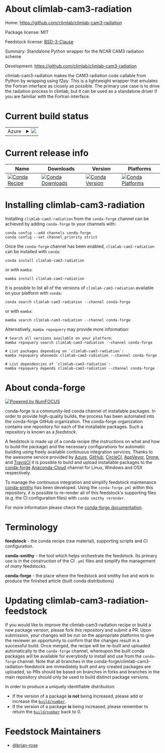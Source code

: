 About climlab-cam3-radiation
============================

Home: https://github.com/climlab/climlab-cam3-radiation

Package license: MIT

Feedstock license: [BSD-3-Clause](https://github.com/conda-forge/climlab-cam3-radiation-feedstock/blob/main/LICENSE.txt)

Summary: Standalone Python wrapper for the NCAR CAM3 radiation scheme

Development: https://github.com/climlab/climlab-cam3-radiation

climlab-cam3-radiation makes the CAM3 radiation code callable
from Python by wrapping using f2py. This is a lightweight wrapper that
emulates the Fortran interface as closely as possible. The primary use case
is to drive the radiation process in climlab, but it can be used as
a standalone driver if you are familiar with the Fortran interface.


Current build status
====================


<table>
    
  <tr>
    <td>Azure</td>
    <td>
      <details>
        <summary>
          <a href="https://dev.azure.com/conda-forge/feedstock-builds/_build/latest?definitionId=16255&branchName=main">
            <img src="https://dev.azure.com/conda-forge/feedstock-builds/_apis/build/status/climlab-cam3-radiation-feedstock?branchName=main">
          </a>
        </summary>
        <table>
          <thead><tr><th>Variant</th><th>Status</th></tr></thead>
          <tbody><tr>
              <td>linux_64_numpy1.19python3.7.____cpython</td>
              <td>
                <a href="https://dev.azure.com/conda-forge/feedstock-builds/_build/latest?definitionId=16255&branchName=main">
                  <img src="https://dev.azure.com/conda-forge/feedstock-builds/_apis/build/status/climlab-cam3-radiation-feedstock?branchName=main&jobName=linux&configuration=linux_64_numpy1.19python3.7.____cpython" alt="variant">
                </a>
              </td>
            </tr><tr>
              <td>linux_64_numpy1.19python3.8.____cpython</td>
              <td>
                <a href="https://dev.azure.com/conda-forge/feedstock-builds/_build/latest?definitionId=16255&branchName=main">
                  <img src="https://dev.azure.com/conda-forge/feedstock-builds/_apis/build/status/climlab-cam3-radiation-feedstock?branchName=main&jobName=linux&configuration=linux_64_numpy1.19python3.8.____cpython" alt="variant">
                </a>
              </td>
            </tr><tr>
              <td>linux_64_numpy1.19python3.9.____cpython</td>
              <td>
                <a href="https://dev.azure.com/conda-forge/feedstock-builds/_build/latest?definitionId=16255&branchName=main">
                  <img src="https://dev.azure.com/conda-forge/feedstock-builds/_apis/build/status/climlab-cam3-radiation-feedstock?branchName=main&jobName=linux&configuration=linux_64_numpy1.19python3.9.____cpython" alt="variant">
                </a>
              </td>
            </tr><tr>
              <td>linux_64_numpy1.21python3.10.____cpython</td>
              <td>
                <a href="https://dev.azure.com/conda-forge/feedstock-builds/_build/latest?definitionId=16255&branchName=main">
                  <img src="https://dev.azure.com/conda-forge/feedstock-builds/_apis/build/status/climlab-cam3-radiation-feedstock?branchName=main&jobName=linux&configuration=linux_64_numpy1.21python3.10.____cpython" alt="variant">
                </a>
              </td>
            </tr><tr>
              <td>osx_64_numpy1.19python3.7.____cpython</td>
              <td>
                <a href="https://dev.azure.com/conda-forge/feedstock-builds/_build/latest?definitionId=16255&branchName=main">
                  <img src="https://dev.azure.com/conda-forge/feedstock-builds/_apis/build/status/climlab-cam3-radiation-feedstock?branchName=main&jobName=osx&configuration=osx_64_numpy1.19python3.7.____cpython" alt="variant">
                </a>
              </td>
            </tr><tr>
              <td>osx_64_numpy1.19python3.8.____cpython</td>
              <td>
                <a href="https://dev.azure.com/conda-forge/feedstock-builds/_build/latest?definitionId=16255&branchName=main">
                  <img src="https://dev.azure.com/conda-forge/feedstock-builds/_apis/build/status/climlab-cam3-radiation-feedstock?branchName=main&jobName=osx&configuration=osx_64_numpy1.19python3.8.____cpython" alt="variant">
                </a>
              </td>
            </tr><tr>
              <td>osx_64_numpy1.19python3.9.____cpython</td>
              <td>
                <a href="https://dev.azure.com/conda-forge/feedstock-builds/_build/latest?definitionId=16255&branchName=main">
                  <img src="https://dev.azure.com/conda-forge/feedstock-builds/_apis/build/status/climlab-cam3-radiation-feedstock?branchName=main&jobName=osx&configuration=osx_64_numpy1.19python3.9.____cpython" alt="variant">
                </a>
              </td>
            </tr><tr>
              <td>osx_64_numpy1.21python3.10.____cpython</td>
              <td>
                <a href="https://dev.azure.com/conda-forge/feedstock-builds/_build/latest?definitionId=16255&branchName=main">
                  <img src="https://dev.azure.com/conda-forge/feedstock-builds/_apis/build/status/climlab-cam3-radiation-feedstock?branchName=main&jobName=osx&configuration=osx_64_numpy1.21python3.10.____cpython" alt="variant">
                </a>
              </td>
            </tr><tr>
              <td>osx_arm64_numpy1.19python3.8.____cpython</td>
              <td>
                <a href="https://dev.azure.com/conda-forge/feedstock-builds/_build/latest?definitionId=16255&branchName=main">
                  <img src="https://dev.azure.com/conda-forge/feedstock-builds/_apis/build/status/climlab-cam3-radiation-feedstock?branchName=main&jobName=osx&configuration=osx_arm64_numpy1.19python3.8.____cpython" alt="variant">
                </a>
              </td>
            </tr><tr>
              <td>osx_arm64_numpy1.19python3.9.____cpython</td>
              <td>
                <a href="https://dev.azure.com/conda-forge/feedstock-builds/_build/latest?definitionId=16255&branchName=main">
                  <img src="https://dev.azure.com/conda-forge/feedstock-builds/_apis/build/status/climlab-cam3-radiation-feedstock?branchName=main&jobName=osx&configuration=osx_arm64_numpy1.19python3.9.____cpython" alt="variant">
                </a>
              </td>
            </tr><tr>
              <td>osx_arm64_numpy1.21python3.10.____cpython</td>
              <td>
                <a href="https://dev.azure.com/conda-forge/feedstock-builds/_build/latest?definitionId=16255&branchName=main">
                  <img src="https://dev.azure.com/conda-forge/feedstock-builds/_apis/build/status/climlab-cam3-radiation-feedstock?branchName=main&jobName=osx&configuration=osx_arm64_numpy1.21python3.10.____cpython" alt="variant">
                </a>
              </td>
            </tr><tr>
              <td>win_64_numpy1.19python3.7.____cpython</td>
              <td>
                <a href="https://dev.azure.com/conda-forge/feedstock-builds/_build/latest?definitionId=16255&branchName=main">
                  <img src="https://dev.azure.com/conda-forge/feedstock-builds/_apis/build/status/climlab-cam3-radiation-feedstock?branchName=main&jobName=win&configuration=win_64_numpy1.19python3.7.____cpython" alt="variant">
                </a>
              </td>
            </tr><tr>
              <td>win_64_numpy1.19python3.8.____cpython</td>
              <td>
                <a href="https://dev.azure.com/conda-forge/feedstock-builds/_build/latest?definitionId=16255&branchName=main">
                  <img src="https://dev.azure.com/conda-forge/feedstock-builds/_apis/build/status/climlab-cam3-radiation-feedstock?branchName=main&jobName=win&configuration=win_64_numpy1.19python3.8.____cpython" alt="variant">
                </a>
              </td>
            </tr><tr>
              <td>win_64_numpy1.19python3.9.____cpython</td>
              <td>
                <a href="https://dev.azure.com/conda-forge/feedstock-builds/_build/latest?definitionId=16255&branchName=main">
                  <img src="https://dev.azure.com/conda-forge/feedstock-builds/_apis/build/status/climlab-cam3-radiation-feedstock?branchName=main&jobName=win&configuration=win_64_numpy1.19python3.9.____cpython" alt="variant">
                </a>
              </td>
            </tr><tr>
              <td>win_64_numpy1.21python3.10.____cpython</td>
              <td>
                <a href="https://dev.azure.com/conda-forge/feedstock-builds/_build/latest?definitionId=16255&branchName=main">
                  <img src="https://dev.azure.com/conda-forge/feedstock-builds/_apis/build/status/climlab-cam3-radiation-feedstock?branchName=main&jobName=win&configuration=win_64_numpy1.21python3.10.____cpython" alt="variant">
                </a>
              </td>
            </tr>
          </tbody>
        </table>
      </details>
    </td>
  </tr>
</table>

Current release info
====================

| Name | Downloads | Version | Platforms |
| --- | --- | --- | --- |
| [![Conda Recipe](https://img.shields.io/badge/recipe-climlab--cam3--radiation-green.svg)](https://anaconda.org/conda-forge/climlab-cam3-radiation) | [![Conda Downloads](https://img.shields.io/conda/dn/conda-forge/climlab-cam3-radiation.svg)](https://anaconda.org/conda-forge/climlab-cam3-radiation) | [![Conda Version](https://img.shields.io/conda/vn/conda-forge/climlab-cam3-radiation.svg)](https://anaconda.org/conda-forge/climlab-cam3-radiation) | [![Conda Platforms](https://img.shields.io/conda/pn/conda-forge/climlab-cam3-radiation.svg)](https://anaconda.org/conda-forge/climlab-cam3-radiation) |

Installing climlab-cam3-radiation
=================================

Installing `climlab-cam3-radiation` from the `conda-forge` channel can be achieved by adding `conda-forge` to your channels with:

```
conda config --add channels conda-forge
conda config --set channel_priority strict
```

Once the `conda-forge` channel has been enabled, `climlab-cam3-radiation` can be installed with `conda`:

```
conda install climlab-cam3-radiation
```

or with `mamba`:

```
mamba install climlab-cam3-radiation
```

It is possible to list all of the versions of `climlab-cam3-radiation` available on your platform with `conda`:

```
conda search climlab-cam3-radiation --channel conda-forge
```

or with `mamba`:

```
mamba search climlab-cam3-radiation --channel conda-forge
```

Alternatively, `mamba repoquery` may provide more information:

```
# Search all versions available on your platform:
mamba repoquery search climlab-cam3-radiation --channel conda-forge

# List packages depending on `climlab-cam3-radiation`:
mamba repoquery whoneeds climlab-cam3-radiation --channel conda-forge

# List dependencies of `climlab-cam3-radiation`:
mamba repoquery depends climlab-cam3-radiation --channel conda-forge
```


About conda-forge
=================

[![Powered by
NumFOCUS](https://img.shields.io/badge/powered%20by-NumFOCUS-orange.svg?style=flat&colorA=E1523D&colorB=007D8A)](https://numfocus.org)

conda-forge is a community-led conda channel of installable packages.
In order to provide high-quality builds, the process has been automated into the
conda-forge GitHub organization. The conda-forge organization contains one repository
for each of the installable packages. Such a repository is known as a *feedstock*.

A feedstock is made up of a conda recipe (the instructions on what and how to build
the package) and the necessary configurations for automatic building using freely
available continuous integration services. Thanks to the awesome service provided by
[Azure](https://azure.microsoft.com/en-us/services/devops/), [GitHub](https://github.com/),
[CircleCI](https://circleci.com/), [AppVeyor](https://www.appveyor.com/),
[Drone](https://cloud.drone.io/welcome), and [TravisCI](https://travis-ci.com/)
it is possible to build and upload installable packages to the
[conda-forge](https://anaconda.org/conda-forge) [Anaconda-Cloud](https://anaconda.org/)
channel for Linux, Windows and OSX respectively.

To manage the continuous integration and simplify feedstock maintenance
[conda-smithy](https://github.com/conda-forge/conda-smithy) has been developed.
Using the ``conda-forge.yml`` within this repository, it is possible to re-render all of
this feedstock's supporting files (e.g. the CI configuration files) with ``conda smithy rerender``.

For more information please check the [conda-forge documentation](https://conda-forge.org/docs/).

Terminology
===========

**feedstock** - the conda recipe (raw material), supporting scripts and CI configuration.

**conda-smithy** - the tool which helps orchestrate the feedstock.
                   Its primary use is in the construction of the CI ``.yml`` files
                   and simplify the management of *many* feedstocks.

**conda-forge** - the place where the feedstock and smithy live and work to
                  produce the finished article (built conda distributions)


Updating climlab-cam3-radiation-feedstock
=========================================

If you would like to improve the climlab-cam3-radiation recipe or build a new
package version, please fork this repository and submit a PR. Upon submission,
your changes will be run on the appropriate platforms to give the reviewer an
opportunity to confirm that the changes result in a successful build. Once
merged, the recipe will be re-built and uploaded automatically to the
`conda-forge` channel, whereupon the built conda packages will be available for
everybody to install and use from the `conda-forge` channel.
Note that all branches in the conda-forge/climlab-cam3-radiation-feedstock are
immediately built and any created packages are uploaded, so PRs should be based
on branches in forks and branches in the main repository should only be used to
build distinct package versions.

In order to produce a uniquely identifiable distribution:
 * If the version of a package **is not** being increased, please add or increase
   the [``build/number``](https://docs.conda.io/projects/conda-build/en/latest/resources/define-metadata.html#build-number-and-string).
 * If the version of a package **is** being increased, please remember to return
   the [``build/number``](https://docs.conda.io/projects/conda-build/en/latest/resources/define-metadata.html#build-number-and-string)
   back to 0.

Feedstock Maintainers
=====================

* [@brian-rose](https://github.com/brian-rose/)

